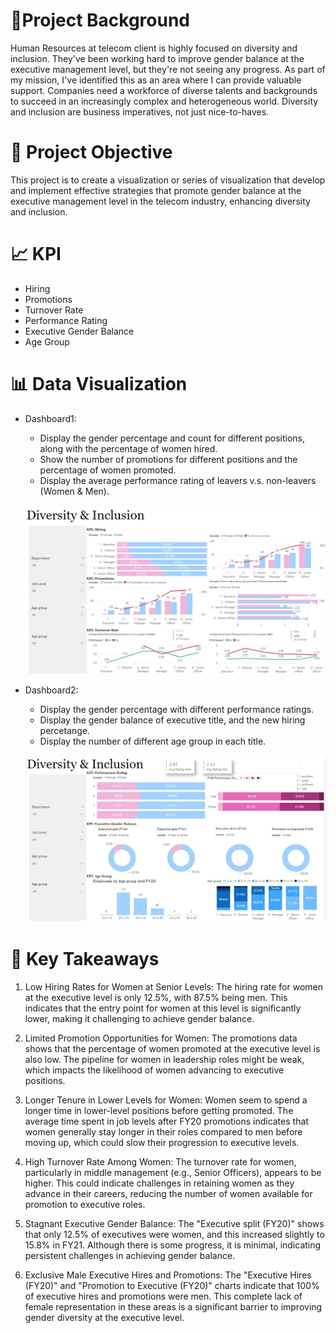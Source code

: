 # 📸Project Background

Human Resources at telecom client is highly focused on diversity and inclusion. They've been working hard to improve gender balance at the executive management level, but they're not seeing any progress. As part of my mission, I've identified this as an area where I can provide valuable support. Companies need a workforce of diverse talents and backgrounds to succeed in an increasingly complex and heterogeneous world. Diversity and inclusion are business imperatives, not just nice-to-haves.

# 🎯 Project Objective 

This project is to create a visualization or series of visualization that develop and implement effective strategies that promote gender balance at the executive management level in the telecom industry, enhancing diversity and inclusion.

# 📈 KPI

- Hiring
- Promotions
- Turnover Rate
- Performance Rating
- Executive Gender Balance
- Age Group

# 📊 Data Visualization

- Dashboard1:
    - Display the gender percentage and count for different positions, along with the percentage of women hired.
    - Show the number of promotions for different positions and the percentage of women promoted.
    - Display the average performance rating of leavers v.s. non-leavers (Women & Men).
  <br>
      <img src="Images/dashboard1.jpg" width="600">
  <br>

- Dashboard2:
    - Display the gender percentage with different performance ratings.
    - Display the gender balance of executive title, and the new hiring percetange.
    - Display the number of different age group in each title.
  <br>
      <img src="Images/dashboard2.jpg" width="600">
  <br>

# 🔑 Key Takeaways    

1. Low Hiring Rates for Women at Senior Levels:
The hiring rate for women at the executive level is only 12.5%, with 87.5% being men. This indicates that the entry point for women at this level is significantly lower, making it challenging to achieve gender balance.

2. Limited Promotion Opportunities for Women:
The promotions data shows that the percentage of women promoted at the executive level is also low. The pipeline for women in leadership roles might be weak, which impacts the likelihood of women advancing to executive positions.

3. Longer Tenure in Lower Levels for Women:
Women seem to spend a longer time in lower-level positions before getting promoted. The average time spent in job levels after FY20 promotions indicates that women generally stay longer in their roles compared to men before moving up, which could slow their progression to executive levels.

4. High Turnover Rate Among Women:
The turnover rate for women, particularly in middle management (e.g., Senior Officers), appears to be higher. This could indicate challenges in retaining women as they advance in their careers, reducing the number of women available for promotion to executive roles.

5. Stagnant Executive Gender Balance:
The "Executive split (FY20)" shows that only 12.5% of executives were women, and this increased slightly to 15.8% in FY21. Although there is some progress, it is minimal, indicating persistent challenges in achieving gender balance.

6. Exclusive Male Executive Hires and Promotions:
The "Executive Hires (FY20)" and "Promotion to Executive (FY20)" charts indicate that 100% of executive hires and promotions were men. This complete lack of female representation in these areas is a significant barrier to improving gender diversity at the executive level.


 
